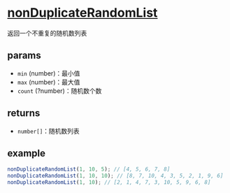 # [nonDuplicateRandomList](../../../src/random/nonduplicaterandomlist.ts)

返回一个不重复的随机数列表

## params

-   `min` (number)：最小值
-   `max` (number)：最大值
-   `count` (?number)：随机数个数

## returns

-   `number[]`：随机数列表

## example

```js
nonDuplicateRandomList(1, 10, 5); // [4, 5, 6, 7, 8]
nonDuplicateRandomList(1, 10, 10); // [8, 7, 10, 4, 3, 5, 2, 1, 9, 6]
nonDuplicateRandomList(1, 10); // [2, 1, 4, 7, 3, 10, 5, 9, 6, 8]
```
